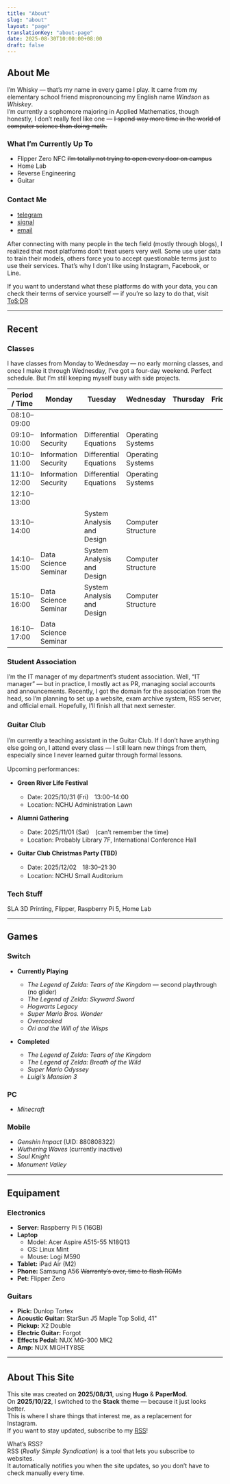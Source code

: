 ```yaml
---
title: "About"
slug: "about"
layout: "page"
translationKey: "about-page"
date: 2025-08-30T10:00:00+08:00
draft: false
---
```


## About Me

I’m Whisky — that’s my name in every game I play. It came from my elementary school friend mispronouncing my English name *Windson* as *Whiskey*.  
I’m currently a sophomore majoring in Applied Mathematics, though honestly, I don’t really feel like one — ~~I spend way more time in the world of computer science than doing math.~~

### What I’m Currently Up To  
- Flipper Zero NFC ~~I’m totally not trying to open every door on campus~~  
- Home Lab  
- Reverse Engineering  
- Guitar  

### Contact Me　　

- [telegram](https://t.me/windsoncc)  
- [signal](https://signal.me/#eu/D5RNM8hXXllyXDyjR5QZuFFLc3mTv1cvwVKjpfFnwFVMvHI-XXpGAp0JuUO-zsrf)  
- [email](mailto:info@windson.cc)　　

After connecting with many people in the tech field (mostly through blogs), I realized that most platforms don’t treat users very well. Some use user data to train their models, others force you to accept questionable terms just to use their services. That’s why I don’t like using Instagram, Facebook, or Line.  

If you want to understand what these platforms do with your data, you can check their terms of service yourself — if you’re so lazy to do that, visit [ToS;DR](https://tosdr.org/)

---

## Recent

### Classes
I have classes from Monday to Wednesday — no early morning classes, and once I make it through Wednesday, I’ve got a four-day weekend. Perfect schedule. But I’m still keeping myself busy with side projects.

| Period / Time | Monday | Tuesday | Wednesday | Thursday | Friday |
|---------------|---------|----------|------------|-----------|---------|
| 08:10–09:00 |  |  |  |  |  |
| 09:10–10:00 | Information Security | Differential Equations  | Operating Systems |  |  |
| 10:10–11:00 | Information Security | Differential Equations | Operating Systems |  |  |
| 11:10–12:00 | Information Security | Differential Equations | Operating Systems |  |  |
| 12:10–13:00 |  |  |  |  |  |
| 13:10–14:00 |  | System Analysis and Design | Computer Structure |  |  |
| 14:10–15:00 | Data Science Seminar | System Analysis and Design | Computer Structure |  |  |
| 15:10–16:00 | Data Science Seminar | System Analysis and Design | Computer Structure |  |  |
| 16:10–17:00 | Data Science Seminar |  |  |  |  |



### Student Association
I’m the IT manager of my department’s student association. Well, “IT manager” — but in practice, I mostly act as PR, managing social accounts and announcements. Recently, I got the domain for the association from the head, so I’m planning to set up a website, exam archive system, RSS server, and official email. Hopefully, I’ll finish all that next semester.

### Guitar Club　　
I’m currently a teaching assistant in the Guitar Club. If I don’t have anything else going on, I attend every class — I still learn new things from them, especially since I never learned guitar through formal lessons.

Upcoming performances:　　
- **Green River Life Festival**
  - Date: 2025/10/31 (Fri)　13:00–14:00  
  - Location: NCHU Administration Lawn  

- **Alumni Gathering**
  - Date: 2025/11/01 (Sat)　(can’t remember the time)  
  - Location: Probably Library 7F, International Conference Hall  

- **Guitar Club Christmas Party (TBD)**
  - Date: 2025/12/02　18:30–21:30  
  - Location: NCHU Small Auditorium　　

### Tech Stuff
SLA 3D Printing, Flipper, Raspberry Pi 5, Home Lab

---

## Games
### Switch
- **Currently Playing**
  - *The Legend of Zelda: Tears of the Kingdom* — second playthrough (no glider)
  - *The Legend of Zelda: Skyward Sword*
  - *Hogwarts Legacy*
  - *Super Mario Bros. Wonder*
  - *Overcooked*
  - *Ori and the Will of the Wisps*
  
- **Completed**
  - *The Legend of Zelda: Tears of the Kingdom*
  - *The Legend of Zelda: Breath of the Wild*
  - *Super Mario Odyssey*
  - *Luigi’s Mansion 3*

### PC
- *Minecraft*  
  
### Mobile
- *Genshin Impact* (UID: 880808322)  
- *Wuthering Waves* (currently inactive)  
- *Soul Knight*  
- *Monument Valley*　　

---

## Equipament
### Electronics
- **Server:** Raspberry Pi 5 (16GB)
- **Laptop**
  - Model: Acer Aspire A515-55 N18Q13  
  - OS: Linux Mint  
  - Mouse: Logi M590
- **Tablet:** iPad Air (M2)
- **Phone:** Samsung A56 ~~Warranty’s over, time to flash ROMs~~  
- **Pet:** Flipper Zero

### Guitars
- **Pick:** Dunlop Tortex  
- **Acoustic Guitar:** StarSun J5 Maple Top Solid, 41"  
- **Pickup:** X2 Double  
- **Electric Guitar:** Forgot  
- **Effects Pedal:** NUX MG-300 MK2  
- **Amp:** NUX MIGHTY8SE

---

## About This Site　　
This site was created on **2025/08/31**, using **Hugo** & **PaperMod**.  
On **2025/10/22**, I switched to the **Stack** theme — because it just looks better.  
This is where I share things that interest me, as a replacement for Instagram.  
If you want to stay updated, subscribe to my [RSS](/index.xml)!

What’s RSS?  
RSS (*Really Simple Syndication*) is a tool that lets you subscribe to websites.  
It automatically notifies you when the site updates, so you don’t have to check manually every time.



